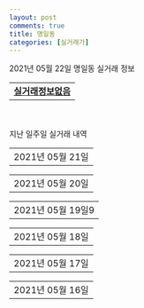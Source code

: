 ```yaml
---
layout: post
comments: true
title: 명일동
categories: [실거래가]
---
```


2021년 05월 22일 명일동 실거래 정보

<table>
  <tr>
    <td colspan="4" style="font-weight: bold;"><a href="https://search.naver.com/search.naver?query=실거래정보없음">실거래정보없음</a></td>
  </tr>
    
</table>
    
<div style="margin-top: 50px; margin-bottom: 13px">지난 일주일 실거래 내역</div>

  <table style="width: 100%; margin-bottom: 1px">
      <tr class="header">
        <td>2021년 05월 21일</td>
      </tr>
      <tr class="child" style="display: none">
        <td>
            
        <table>
          <tr>
            <td colspan="4" style="font-weight: bold;"><a href="https://search.naver.com/search.naver?query=삼익그린2차">삼익그린2차</a></td>
          </tr>

          <tr>
            <td>매매</td>
            <td>15층</td>
            <td>84.755㎡</td>
            <td>계약일 2021-04-28</td>
          </tr>
          <tr>
            <td colspan="4">157,500<br>기존최고가 157,500</td>
          </tr>
    
        </table>
        <table style="margin-top: 5px">
          <tr>
            <td colspan="4" style="font-weight: bold;"><a href="https://search.naver.com/search.naver?query=고덕주공9">고덕주공9</a></td>
          </tr>
    
          <tr>
            <td>월세</td>
            <td>9층</td>
            <td>83.52㎡</td>
            <td>계약일 2021-05-20</td>
          </tr>
          <tr>
            <td colspan="4">95 (10,000)</td>
          </tr>
    
        </table>
        <table style="margin-top: 5px">
          <tr>
            <td colspan="4" style="font-weight: bold;"><a href="https://search.naver.com/search.naver?query=래미안솔베뉴">래미안솔베뉴</a></td>
          </tr>
    
          <tr>
            <td>전세</td>
            <td>13층</td>
            <td>59.11㎡</td>
            <td>계약일 2021-03-09</td>
          </tr>
          <tr>
            <td colspan="4">74,000</td>
          </tr>
    
          <tr>
            <td>전세</td>
            <td>15층</td>
            <td>59.11㎡</td>
            <td>계약일 2021-03-11</td>
          </tr>
          <tr>
            <td colspan="4">45,000</td>
          </tr>
    
          <tr>
            <td>전세</td>
            <td>14층</td>
            <td>59.11㎡</td>
            <td>계약일 2021-05-17</td>
          </tr>
          <tr>
            <td colspan="4">46,000</td>
          </tr>
    
        </table>
        <table style="margin-top: 5px">
          <tr>
            <td colspan="4" style="font-weight: bold;"><a href="https://search.naver.com/search.naver?query=한양">한양</a></td>
          </tr>
    
          <tr>
            <td>전세</td>
            <td>3층</td>
            <td>119.37㎡</td>
            <td>계약일 2021-03-24</td>
          </tr>
          <tr>
            <td colspan="4">75,000</td>
          </tr>
    
        </table>
        <table style="margin-top: 5px">
          <tr>
            <td colspan="4" style="font-weight: bold;"><a href="https://search.naver.com/search.naver?query=현대(고덕)">현대(고덕)</a></td>
          </tr>
    
          <tr>
            <td>전세</td>
            <td>4층</td>
            <td>84.91㎡</td>
            <td>계약일 2021-05-20</td>
          </tr>
          <tr>
            <td colspan="4">42,000</td>
          </tr>
    
        </table>
    
        </td>
      </tr>
  </table>
    
  <table style="width: 100%; margin-bottom: 1px">
      <tr class="header">
        <td>2021년 05월 20일</td>
      </tr>
      <tr class="child" style="display: none">
        <td>
            
        <table>
          <tr>
            <td colspan="4" style="font-weight: bold;"><a href="https://search.naver.com/search.naver?query=실거래정보없음">실거래정보없음</a></td>
          </tr>

        </table>
    
        </td>
      </tr>
  </table>
    
  <table style="width: 100%; margin-bottom: 1px">
      <tr class="header">
        <td>2021년 05월 19일9</td>
      </tr>
      <tr class="child" style="display: none">
        <td>
            
        <table>
          <tr>
            <td colspan="4" style="font-weight: bold;"><a href="https://search.naver.com/search.naver?query=삼익가든">삼익가든</a></td>
          </tr>

          <tr>
            <td>전세</td>
            <td>11층</td>
            <td>57.01㎡</td>
            <td>계약일 2021-03-01</td>
          </tr>
          <tr>
            <td colspan="4">26,000</td>
          </tr>
    
        </table>
        <table style="margin-top: 5px">
          <tr>
            <td colspan="4" style="font-weight: bold;"><a href="https://search.naver.com/search.naver?query=원일타워">원일타워</a></td>
          </tr>
    
          <tr>
            <td>월세</td>
            <td>4층</td>
            <td>14.25㎡</td>
            <td>계약일 2021-05-13</td>
          </tr>
          <tr>
            <td colspan="4">35 (8,000)</td>
          </tr>
    
        </table>
        <table style="margin-top: 5px">
          <tr>
            <td colspan="4" style="font-weight: bold;"><a href="https://search.naver.com/search.naver?query=현대(명일)">현대(명일)</a></td>
          </tr>
    
          <tr>
            <td>전세</td>
            <td>13층</td>
            <td>83.8㎡</td>
            <td>계약일 2021-05-18</td>
          </tr>
          <tr>
            <td colspan="4">58,000</td>
          </tr>
    
        </table>
    
        </td>
      </tr>
  </table>
    
  <table style="width: 100%; margin-bottom: 1px">
      <tr class="header">
        <td>2021년 05월 18일</td>
      </tr>
      <tr class="child" style="display: none">
        <td>
            
        <table>
          <tr>
            <td colspan="4" style="font-weight: bold;"><a href="https://search.naver.com/search.naver?query=명일엘지">명일엘지</a></td>
          </tr>

          <tr>
            <td>매매</td>
            <td>1층</td>
            <td>59.79㎡</td>
            <td>계약일 2021-04-21</td>
          </tr>
          <tr>
            <td colspan="4">79,700<br>기존최고가 79,700</td>
          </tr>
    
          <tr>
            <td>매매</td>
            <td>2층</td>
            <td>84.9㎡</td>
            <td>계약일 2021-04-21</td>
          </tr>
          <tr>
            <td colspan="4">112,700<br>기존최고가 112,700</td>
          </tr>
    
        </table>
        <table style="margin-top: 5px">
          <tr>
            <td colspan="4" style="font-weight: bold;"><a href="https://search.naver.com/search.naver?query=중앙">중앙</a></td>
          </tr>
    
          <tr>
            <td>매매</td>
            <td>2층</td>
            <td>84.86㎡</td>
            <td>계약일 2021-05-06</td>
          </tr>
          <tr>
            <td colspan="4">83,000<br>기존최고가 83,000</td>
          </tr>
    
        </table>
        <table style="margin-top: 5px">
          <tr>
            <td colspan="4" style="font-weight: bold;"><a href="https://search.naver.com/search.naver?query=래미안솔베뉴">래미안솔베뉴</a></td>
          </tr>
    
          <tr>
            <td>월세</td>
            <td>7층</td>
            <td>59.11㎡</td>
            <td>계약일 2021-05-08</td>
          </tr>
          <tr>
            <td colspan="4">25 (30,000)</td>
          </tr>
    
          <tr>
            <td>월세</td>
            <td>13층</td>
            <td>49.68㎡</td>
            <td>계약일 2021-04-17</td>
          </tr>
          <tr>
            <td colspan="4">130 (15,000)</td>
          </tr>
    
          <tr>
            <td>전세</td>
            <td>8층</td>
            <td>59.29㎡</td>
            <td>계약일 2021-05-15</td>
          </tr>
          <tr>
            <td colspan="4">39,900</td>
          </tr>
    
        </table>
        <table style="margin-top: 5px">
          <tr>
            <td colspan="4" style="font-weight: bold;"><a href="https://search.naver.com/search.naver?query=명일진로">명일진로</a></td>
          </tr>
    
          <tr>
            <td>전세</td>
            <td>15층</td>
            <td>118.44㎡</td>
            <td>계약일 2021-03-09</td>
          </tr>
          <tr>
            <td colspan="4">52,500</td>
          </tr>
    
        </table>
        <table style="margin-top: 5px">
          <tr>
            <td colspan="4" style="font-weight: bold;"><a href="https://search.naver.com/search.naver?query=삼익그린2차">삼익그린2차</a></td>
          </tr>
    
          <tr>
            <td>전세</td>
            <td>3층</td>
            <td>84.755㎡</td>
            <td>계약일 2021-05-15</td>
          </tr>
          <tr>
            <td colspan="4">37,800</td>
          </tr>
    
        </table>
    
        </td>
      </tr>
  </table>
    
  <table style="width: 100%; margin-bottom: 1px">
      <tr class="header">
        <td>2021년 05월 17일</td>
      </tr>
      <tr class="child" style="display: none">
        <td>
            
        <table>
          <tr>
            <td colspan="4" style="font-weight: bold;"><a href="https://search.naver.com/search.naver?query=실거래정보없음">실거래정보없음</a></td>
          </tr>

        </table>
    
        </td>
      </tr>
  </table>
    
  <table style="width: 100%; margin-bottom: 1px">
      <tr class="header">
        <td>2021년 05월 16일</td>
      </tr>
      <tr class="child" style="display: none">
        <td>
            
        <table>
          <tr>
            <td colspan="4" style="font-weight: bold;"><a href="https://search.naver.com/search.naver?query=실거래정보없음">실거래정보없음</a></td>
          </tr>

        </table>
    
        </td>
      </tr>
  </table>
    

